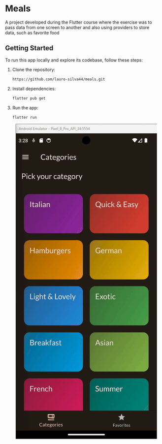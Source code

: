 # Meals

A project developed during the Flutter course where the exercise was to pass data from one screen to another and also using providers to store data, such as favorite food

## Getting Started

To run this app locally and explore its codebase, follow these steps:

1. Clone the repository:
   ```bash
   https://github.com/lauro-silva44/meals.git
   ```
2. Install dependencies:
   ```bash
   flutter pub get
   ```
3. Run the app:
   ```bash
   flutter run
   ```
   <div align ="center" >
   <img src ="github_cover/cover.gif" with="80%"/>
   </div>
